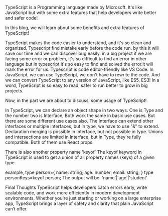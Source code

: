 TypeScript is a Programming language made by Microsoft. It's like JavaScript but with some extra features that help developers write better and safer code!

In this blog, we will learn about some benefits and extra features of TypeScript!

TypeScript makes the code easier to understand, and it's so clean and organized. Typescript find mistake early before the code run. by this it will save our time and we can discover bug easily. in a big project if we are facing some error or problem, it's so difficult to find an error in other language but in typescript it's so easy to find and solved the error.it will mark the error for us. Typescript is code editor-friendly like VS Code. In JavaScript, we can use TypeScript, we don't have to rewrite the code. And we can convert TypeScript to any version of JavaScript, like ES5, ES3! In a word, TypeScript is so easy to read, safer to run better to grow in big projects.

Now, in the part we are about to discuss, some usage of TypeScript!


In TypeScript, we can declare an object shape in two ways. One is Type and the number two is Interface,
Both work the same in basic use cases. But there are some different use cases also.
The Interface can extend other interfaces or multiple interfaces, but in type, we have to use "&" to extend. Declaration merging is possible in Interface, but not possible in type. Unions and intersections are limited in Interface, but in Type, they're fully compatible. Both of them use React props.

There is also another property name 'keyof'
The keyof keyword in TypeScript is used to get a union of all property names (keys) of a given type.

example,
type person={
 name: string;
 age: number;
 email: string;
}
type personKeys=keyof person;
The output will be  'name'|'age'|'student'

Final Thoughts
TypeScript helps developers catch errors early, write scalable code, and work more efficiently in modern development environments. Whether you're just starting or working on a large enterprise app, TypeScript brings a layer of safety and clarity that plain JavaScript can’t offer.